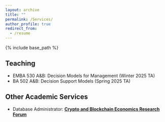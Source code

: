 ```yaml
---
layout: archive
title: ""
permalink: /Services/
author_profile: true
redirect_from:
  - /resume
---
```


{% include base_path %}


## Teaching
* EMBA 530 A&B: Decision Models for Management (Winter 2025 TA)<br>
* BA 502 A&B: Decision Support Models (Spring 2025 TA)<br>



## Other Academic Services
* Database Administrator: [**Crypto and Blockchain Economics Research Forum**](https://www.cber-forum.org/literature)<br>




